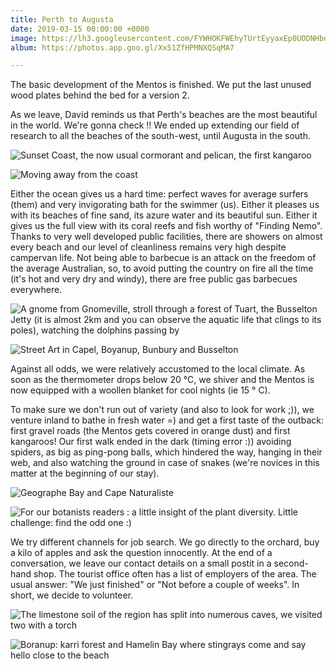 ```yaml
---
title: Perth to Augusta
date: 2019-03-15 00:00:00 +0000
image: https://lh3.googleusercontent.com/FYWHOKFWEhyTUrtEyyaxEp0UODNHboIKrCXs28pwrcBlVQyvqmvbaz0gh1eWAK4-9Uvtb5h_hc2Iniin4NvjNH6eQms8fmNLYCqWC8cDcrbdTfHSDEteOcB7Qwp2wxS54ESdPe4kLyA=w600
album: https://photos.app.goo.gl/Xx51ZfHPMNXQSqMA7

---
```

The basic development of the Mentos is finished. We put the last unused wood plates behind the bed for a version 2.

As we leave, David reminds us that Perth's beaches are the most beautiful in the world. We're gonna check !! We ended up extending our field of research to all the beaches of the south-west, until Augusta in the south.

![](https://lh3.googleusercontent.com/0_lOIGw2ffkFBExFwneSHyxHiRQLdeHkbOGyst0CqEmrwr5Ek-Q63wMOiLRgigj9-xEvZa1J5wxKIx_yMfwHR-9pQpRG8kpVI-g93WbJkv9_S22WEZ0sa3ar4zEsk8pv5dXvEcU1vu8=w600 "Sunset Coast, the now usual cormorant and pelican, the first kangaroo")

![](https://lh3.googleusercontent.com/z7fbjVR6jMyYem3TWfsj_SkqG1EjczDngKa1Pd3m4zcFT6B-kJwJJ5WsJ9dH1wQrjDU_yiwvg_lk3yrKtCvMu8HzY43QQeLxcBnqWpXaXkXD4Ptt1ya7nA4bqPE209yDMT6488BSiJQ=w600 "Moving away from the coast")

Either the ocean gives us a hard time: perfect waves for average surfers (them) and very invigorating bath for the swimmer (us). Either it pleases us with its beaches of fine sand, its azure water and its beautiful sun. Either it gives us the full view with its coral reefs and fish worthy of "Finding Nemo". Thanks to very well developed public facilities, there are showers on almost every beach and our level of cleanliness remains very high despite campervan life. Not being able to barbecue is an attack on the freedom of the average Australian, so, to avoid putting the country on fire all the time (it's hot and very dry and windy), there are free public gas barbecues everywhere.

![](https://lh3.googleusercontent.com/hQatVec1ljjb85CNvkDOqQ7LJ35YCHucopq4mIDiW59iIZB4rUszjRYarbx5tUMiPgyM0hE7eVofdE9RR1B3ZCqQ-9kNNFoVv_W9qSJqMc2dqN4EcCaSJeewdpJ82IHh4fIwHuVzbL4=w600 "A gnome from Gnomeville, stroll through a forest of Tuart, the Busselton Jetty (it is almost 2km and you can observe the aquatic life that clings to its poles), watching the dolphins passing by")

![](https://lh3.googleusercontent.com/J7C4sk1K6MrxQAcFmcu1oD9f0XDGLQw4esfZ_6yPlcscZUy05V5B5GQ48EJLFNylmKH95WmR2pSVLkU8ZwUMRg4sxxO7b0azzJEvNo6DAz_qbX_n28Eb6BpR1S5wy8Z3UnEjXhTOpIo=w600 "Street Art in Capel, Boyanup, Bunbury and Busselton")

Against all odds, we were relatively accustomed to the local climate. As soon as the thermometer drops below 20 °C, we shiver and the Mentos is now equipped with a woollen blanket for cool nights (ie 15 ° C).

To make sure we don't run out of variety (and also to look for work ;)), we venture inland to bathe in fresh water =) and get a first taste of the outback: first gravel roads (the Mentos gets covered in orange dust) and first kangaroos! Our first walk ended in the dark (timing error :)) avoiding spiders, as big as ping-pong balls, which hindered the way, hanging in their web, and also watching the ground in case of snakes (we're novices in this matter at the beginning of our stay).

![](https://lh3.googleusercontent.com/O_xZoRjeggki0ryyGoy7qrgNd4QDN_pcAbwBKnp2xPq6FqKD-vavKlmdmNGoNVp6jcTUUu2KMOe5TCznGwkzwd8OfXjBbJRxXUCASPWYjGPlbbkYpYdpG46GtvJkC8VIVRdIhX2CygA=w600 "Geographe Bay and Cape Naturaliste")

![](https://lh3.googleusercontent.com/98DQJHmtNDx3zWr32Ovt9xVfqZDF3QYrtbpIX1he5HsgjqLqE4r-zflsdCc-I1AhDmCermDxxU7tdeB7FVD4ZONmMzd1-kLA-LVhw0n1Doe_VTFYcAiev-4cxCL4xDCvPfeNcP0p6pU=w600 "For our botanists readers : a little insight of the plant diversity. Little challenge: find the odd one :)")

We try different channels for job search. We go directly to the orchard, buy a kilo of apples and ask the question innocently. At the end of a conversation, we leave our contact details on a small postit in a second-hand shop. The tourist office often has a list of employers of the area. The usual answer: "We just finished" or "Not before a couple of weeks". In short, we decide to volunteer.

![](https://lh3.googleusercontent.com/R64ySzn-9fFUdJ852NXmloPJmve1uZmWonqcYGRThRrt812jXgRrIeqr2d3bFoZLaVBo8_iRYQ1nTqoYV4dmvkCrdSrDkcsnroTrqTS3TmihRIs6IHX2_LLHtMmZG2OHWfQrR4W4WLA=w600 "The limestone soil of the region has split into numerous caves, we visited two with a torch")

![](https://lh3.googleusercontent.com/UG3qaZjeZrUCTPQVAwR2To0eo8Ss47Vyk8NACb2XeJ74daVeR-M9DR2MiNLKUxLpF9-Cbng4vT18hYl_4WPLThyVjNiVV_sC0DmZ5nIosf7FzCzs-EKBzNS6DAlUYjInzJIeMykIXww=w600 "Boranup: karri forest and Hamelin Bay where stingrays come and say hello close to the beach")